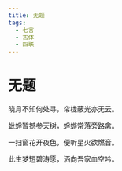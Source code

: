 ```yaml
---
title: 无题
tags:
  - 七言
  - 古体
  - 四联
---
```


# 无题

晓月不知何处寻，帘栊蔽光亦无云。

蚍蜉暂撼参天树，蜉蝣常落旁路禽。

一扫窗花开夜色，便听星火欲燃音。

此生梦短碧涛愿，洒向吾家血空吟。